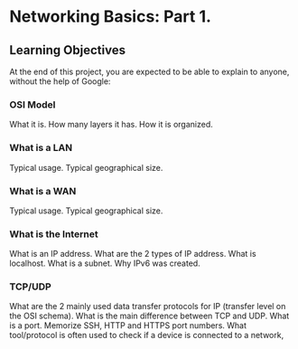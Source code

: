 # Networking Basics: Part 1.

## Learning Objectives
At the end of this project, you are expected to be able to explain to anyone, without the help of Google:

### OSI Model

What it is.
How many layers it has.
How it is organized.

### What is a LAN

Typical usage.
Typical geographical size.

### What is a WAN

Typical usage.
Typical geographical size.

### What is the Internet

What is an IP address.
What are the 2 types of IP address.
What is localhost.
What is a subnet.
Why IPv6 was created.

### TCP/UDP

What are the 2 mainly used data transfer protocols for IP (transfer level on the OSI schema).
What is the main difference between TCP and UDP.
What is a port.
Memorize SSH, HTTP and HTTPS port numbers.
What tool/protocol is often used to check if a device is connected to a network,